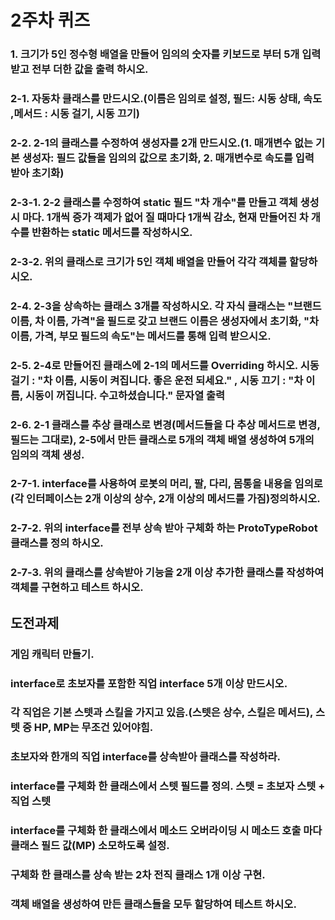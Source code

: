 # 2주차 퀴즈

### 1. 크기가 5인 정수형 배열을 만들어 임의의 숫자를 키보드로 부터 5개 입력 받고 전부 더한 값을 출력 하시오.
### 2-1. 자동차 클래스를 만드시오.(이름은 임의로 설정, 필드: 시동 상태, 속도 ,메서드 : 시동 걸기, 시동 끄기)
### 2-2. 2-1의 클래스를 수정하여 생성자를 2개 만드시오.(1. 매개변수 없는 기본 생성자: 필드 값들을 임의의 값으로 초기화, 2. 매개변수로 속도를 입력 받아 초기화)
### 2-3-1. 2-2 클래스를 수정하여 static 필드 "차 개수"를 만들고 객체 생성 시 마다. 1개씩 증가 객제가 없어 질 때마다 1개씩 감소, 현재 만들어진 차 개수를 반환하는 static 메서드를 작성하시오.
### 2-3-2. 위의 클래스로 크기가 5인 객체 배열을 만들어 각각 객체를 할당하시오.
### 2-4. 2-3을 상속하는 클래스 3개를 작성하시오. 각 자식 클래스는 "브랜드 이름, 차 이름, 가격"을 필드로 갖고 브랜드 이름은 생성자에서 초기화, "차 이름, 가격, 부모 필드의 속도"는 메서드를 통해 입력 받으시오.
### 2-5. 2-4로 만들어진 클래스에 2-1의 메서드를 Overriding 하시오. 시동 걸기 : "차 이름, 시동이 켜집니다. 좋은 운전 되세요." , 시동 끄기 : "차 이름, 시동이 꺼집니다. 수고하셨습니다." 문자열 출력
### 2-6. 2-1 클래스를 추상 클래스로 변경(메서드들을 다 추상 메서드로 변경, 필드는 그대로), 2-5에서 만든 클래스로 5개의 객체 배열 생성하여 5개의 임의의 객체 생성.
### 2-7-1. interface를 사용하여 로봇의 머리, 팔, 다리, 몸통을 내용을 임의로(각 인터페이스는 2개 이상의 상수, 2개 이상의 메서드를 가짐)정의하시오.
### 2-7-2. 위의 interface를 전부 상속 받아 구체화 하는 ProtoTypeRobot 클래스를 정의 하시오.
### 2-7-3. 위의 클래스를 상속받아 기능을 2개 이상 추가한 클래스를 작성하여 객체를 구현하고 테스트 하시오.
## 도전과제
### 게임 캐릭터 만들기.
### interface로 초보자를 포함한 직업 interface 5개 이상 만드시오.
### 각 직업은 기본 스텟과 스킬을 가지고 있음.(스텟은 상수, 스킬은 메서드), 스텟 중 HP, MP는 무조건 있어야힘.
### 초보자와 한개의 직업 interface를 상속받아 클래스를 작성하라.
### interface를 구체화 한 클래스에서 스텟 필드를 정의. 스텟 = 초보자 스텟 + 직업 스텟
### interface를 구체화 한 클래스에서 메소드 오버라이딩 시 메소드 호출 마다 클래스 필드 값(MP) 소모하도록 설정.
### 구체화 한 클래스를 상속 받는 2차 전직 클래스 1개 이상 구현. 
### 객체 배열을 생성하여 만든 클래스들을 모두 할당하여 테스트 하시오.
